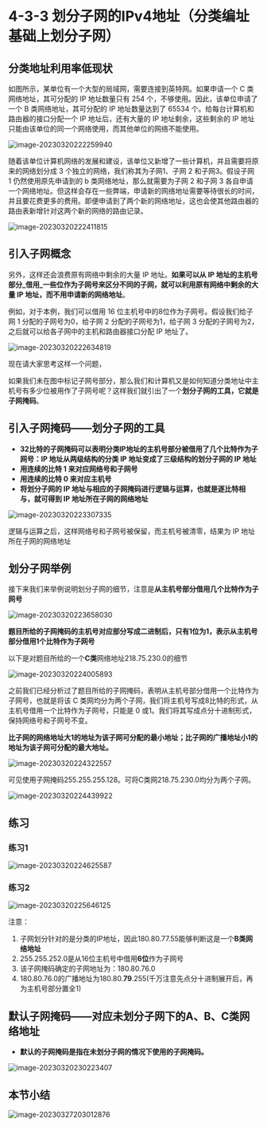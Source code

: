 # 4-3-3 划分子网的IPv4地址（分类编址基础上划分子网）

## 分类地址利用率低现状

如图所示，某单位有一个大型的局域网，需要连接到英特网。如果申请一个 C 类网络地址，其可分配的 IP 地址数量只有 254 个，不够使用。因此，该单位申请了一个 B 类网络地址，其可分配的 IP 地址数量达到了 65534 个。给每台计算机和路由器的接口分配一个 IP 地址后，还有大量的 IP 地址剩余，这些剩余的 IP 地址只能由该单位的同一个网络使用，而其他单位的网络不能使用。

![image-20230320222259940](https://img.yatjay.top/md/image-20230320222259940.png)

随着该单位计算机网络的发展和建设，该单位又新增了一些计算机，并且需要将原来的网络划分成 3 个独立的网络，我们称其为子网1、子网 2 和子网3。假设子网 1 仍然使用原先申请到的 b 类网络地址，那么就需要为子网 2 和子网 3 各自申请一个网络地址。但这样会存在一些弊端，申请新的网络地址需要等待很长的时间，并且要花费更多的费用。即便申请到了两个新的网络地址，这也会使其他路由器的路由表新增针对这两个新的网络的路由记录。

![image-20230320222411815](https://img.yatjay.top/md/image-20230320222411815.png)

## 引入子网概念

另外，这样还会浪费原有网络中剩余的大量 IP 地址。**如果可以从 IP 地址的主机号部分_借用_一些位作为子网号来区分不同的子网，就可以利用原有网络中剩余的大量 IP 地址，而不用申请新的网络地址**。

例如，对于本例，我们可以借用 16 位主机号中的8位作为子网号。假设我们给子网 1 分配的子网号为0，给子网 2 分配的子网号为1，给子网 3 分配的子网号为2，之后就可以给各子网中的主机和路由器接口分配 IP 地址了。

![image-20230320222634819](https://img.yatjay.top/md/image-20230320222634819.png)

现在请大家思考这样一个问题，

如果我们未在图中标记子网号部分，那么我们和计算机又是如何知道分类地址中主机号有多少位被用作了子网号呢？这样我们就引出了一个**划分子网的工具，它就是子网掩码**。 

## 引入子网掩码——划分子网的工具

- **32比特的子网掩码可以表明分类IP地址的主机号部分被借用了几个比特作为子网号：IP 地址从两级结构的分类 IP 地址变成了三级结构的划分子网的 IP 地址**
- **用连续的比特 1 来对应网络号和子网号**
- **用连续的比特 0 来对应主机号**
- **将划分子网的 IP 地址与相应的子网掩码进行逻辑与运算，也就是逐比特相与，就可得到 IP 地址所在子网的网络地址**

![image-20230320223307335](https://img.yatjay.top/md/image-20230320223307335.png)

逻辑与运算之后，这样网络号和子网号被保留，而主机号被清零，结果为 IP 地址所在子网的网络地址

## 划分子网举例

接下来我们来举例说明划分子网的细节，注意是**从主机号部分借用几个比特作为子网号**

![image-20230320223658030](https://img.yatjay.top/md/image-20230320223658030.png)

**题目所给的子网掩码的主机号对应部分写成二进制后，只有1位为1，表示从主机号部分借用1个比特作为子网号**

以下是对题目所给的一个**C类**网络地址218.75.230.0的细节

 ![image-20230320224005893](https://img.yatjay.top/md/image-20230320224005893.png)

之前我们已经分析过了题目所给的子网掩码，表明从主机号部分借用一个比特作为子网号，也就是将该 C 类网均分为两个子网，我们将主机号写成8比特的形式，从主机号借用一个比特作为子网号，只能是 0 或1。我们将其写成点分十进制形式，保持网络号和子网号不变。

**比子网的网络地址大1的地址为该子网可分配的最小地址；比子网的广播地址小1的地址为该子网可分配的最大地址。**

![image-20230320224322557](https://img.yatjay.top/md/image-20230320224322557.png)

可见使用子网掩码255.255.255.128。可将C类网218.75.230.0均分为两个子网。

![image-20230320224439922](https://img.yatjay.top/md/image-20230320224439922.png)



## 练习

### 练习1

![image-20230320224625587](https://img.yatjay.top/md/image-20230320224625587.png)

### 练习2

![image-20230320225646125](https://img.yatjay.top/md/image-20230320225646125.png)

注意：

1. 子网划分针对的是分类的IP地址，因此180.80.77.55能够判断这是一个**B类网络地址**
2. 255.255.252.0是从16位主机号中借用**6位**作为子网号
3. 该子网掩码确定的子网地址为：180.80.76.0
4. 180.80.76.0的广播地址为180.80.**79**.255(千万注意先点分十进制展开后，再为主机号部分置全1)

## 默认子网掩码——对应未划分子网下的A、B、C类网络地址

- **默认的子网掩码是指在未划分子网的情况下使用的子网掩码。**

![image-20230320230223407](https://img.yatjay.top/md/image-20230320230223407.png)

## 本节小结

![image-20230327203012876](https://img.yatjay.top/md/image-20230327203012876.png)
